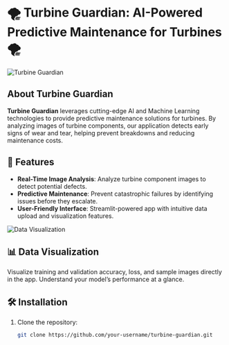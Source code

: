 # 🌪️ Turbine Guardian: AI-Powered Predictive Maintenance for Turbines 🌪️

![Turbine Guardian](https://storage.googleapis.com/gweb-cloudblog-publish/original_images/manufacturing.gif)

## About Turbine Guardian
**Turbine Guardian** leverages cutting-edge AI and Machine Learning technologies to provide predictive maintenance solutions for turbines. By analyzing images of turbine components, our application detects early signs of wear and tear, helping prevent breakdowns and reducing maintenance costs.

## 🚀 Features

- **Real-Time Image Analysis**: Analyze turbine component images to detect potential defects.
- **Predictive Maintenance**: Prevent catastrophic failures by identifying issues before they escalate.
- **User-Friendly Interface**: Streamlit-powered app with intuitive data upload and visualization features.

![Data Visualization](https://i.pinimg.com/originals/f8/8a/ca/f88acab7ffd127b4465659500aa0538f.gif)

## 📊 Data Visualization
Visualize training and validation accuracy, loss, and sample images directly in the app. Understand your model’s performance at a glance.

## 🛠️ Installation

1. Clone the repository:

   ```bash
   git clone https://github.com/your-username/turbine-guardian.git
